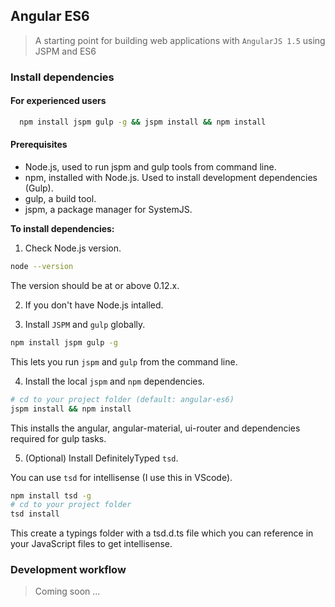 ## Angular ES6

> A starting point for building web applications with `AngularJS 1.5` using JSPM and ES6

### Install dependencies

#### For experienced users
```sh
  npm install jspm gulp -g && jspm install && npm install
```

#### Prerequisites

- Node.js, used to run jspm and gulp tools from command line.
- npm, installed with Node.js. Used to install development dependencies (Gulp).
- gulp, a build tool.
- jspm, a package manager for SystemJS.

**To install dependencies:**

1) Check Node.js version.

```sh
node --version
```

The version should be at or above 0.12.x.

2) If you don't have Node.js intalled.

3) Install `JSPM` and `gulp` globally.

```sh
npm install jspm gulp -g
```

This lets you run `jspm` and `gulp` from the command line.

4)  Install the local `jspm` and `npm` dependencies.

```sh
# cd to your project folder (default: angular-es6)
jspm install && npm install
```

This installs the angular, angular-material, ui-router and dependencies required for gulp tasks.

5) (Optional) Install DefinitelyTyped `tsd`.

You can use `tsd` for intellisense (I use this in VScode).

```sh
npm install tsd -g
# cd to your project folder
tsd install
```

This create a typings folder with a tsd.d.ts file which you can reference in your JavaScript files to get intellisense.

### Development workflow

> Coming soon ...